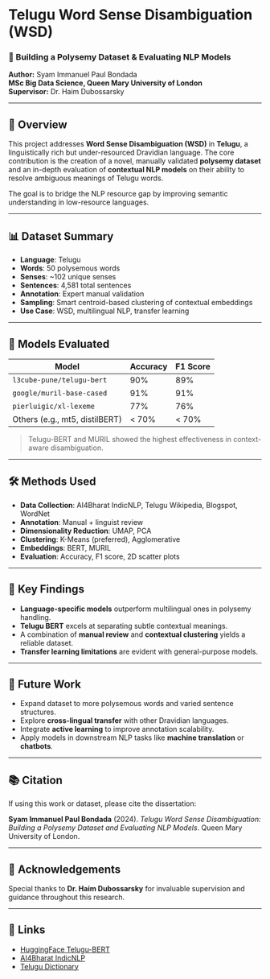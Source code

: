 # Telugu Word Sense Disambiguation (WSD)

### 🧠 Building a Polysemy Dataset & Evaluating NLP Models  
**Author:** Syam Immanuel Paul Bondada  
**MSc Big Data Science, Queen Mary University of London**  
**Supervisor:** Dr. Haim Dubossarsky

---

## 📘 Overview

This project addresses **Word Sense Disambiguation (WSD)** in **Telugu**, a linguistically rich but under-resourced Dravidian language. The core contribution is the creation of a novel, manually validated **polysemy dataset** and an in-depth evaluation of **contextual NLP models** on their ability to resolve ambiguous meanings of Telugu words.

The goal is to bridge the NLP resource gap by improving semantic understanding in low-resource languages.

---

## 📊 Dataset Summary

- **Language**: Telugu  
- **Words**: 50 polysemous words  
- **Senses**: ~102 unique senses  
- **Sentences**: 4,581 total sentences  
- **Annotation**: Expert manual validation  
- **Sampling**: Smart centroid-based clustering of contextual embeddings  
- **Use Case**: WSD, multilingual NLP, transfer learning

---

## 🧪 Models Evaluated

| Model                            | Accuracy | F1 Score |
|----------------------------------|----------|----------|
| `l3cube-pune/telugu-bert`        | 90%      | 89%      |
| `google/muril-base-cased`       | 91%      | 91%      |
| `pierluigic/xl-lexeme`           | 77%      | 76%      |
| Others (e.g., mt5, distilBERT)  | < 70%    | < 70%    |

> Telugu-BERT and MURIL showed the highest effectiveness in context-aware disambiguation.

---

## 🛠️ Methods Used

- **Data Collection**: AI4Bharat IndicNLP, Telugu Wikipedia, Blogspot, WordNet
- **Annotation**: Manual + linguist review
- **Dimensionality Reduction**: UMAP, PCA
- **Clustering**: K-Means (preferred), Agglomerative
- **Embeddings**: BERT, MURIL
- **Evaluation**: Accuracy, F1 score, 2D scatter plots

---

## 📌 Key Findings

- **Language-specific models** outperform multilingual ones in polysemy handling.
- **Telugu BERT** excels at separating subtle contextual meanings.
- A combination of **manual review** and **contextual clustering** yields a reliable dataset.
- **Transfer learning limitations** are evident with general-purpose models.

---

## 🚀 Future Work

- Expand dataset to more polysemous words and varied sentence structures.
- Explore **cross-lingual transfer** with other Dravidian languages.
- Integrate **active learning** to improve annotation scalability.
- Apply models in downstream NLP tasks like **machine translation** or **chatbots**.

---

## 📚 Citation

If using this work or dataset, please cite the dissertation:

**Syam Immanuel Paul Bondada** (2024). *Telugu Word Sense Disambiguation: Building a Polysemy Dataset and Evaluating NLP Models*. Queen Mary University of London.

---

## 🧾 Acknowledgements

Special thanks to **Dr. Haim Dubossarsky** for invaluable supervision and guidance throughout this research.

---

## 🔗 Links

- [HuggingFace Telugu-BERT](https://huggingface.co/l3cube-pune/telugu-bert)
- [AI4Bharat IndicNLP](https://github.com/AI4Bharat/indicnlp_corpus)
- [Telugu Dictionary](https://www.telugudictionary.org/)

